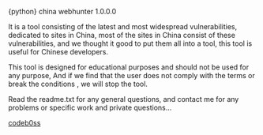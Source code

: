 {python} china webhunter 1.0.0.0

It is a tool consisting of the latest and most widespread vulnerabilities, dedicated to sites in China, most of the sites in China consist of these vulnerabilities, and we thought it good to put them all into a tool, this tool is useful for Chinese developers.

This tool is designed for educational purposes and should not be used for any purpose, And if we find that the user does not comply with the terms or break the conditions , we will stop the tool.

Read the readme.txt for any general questions, and contact me for any problems or specific work and private questions...

[codeb0ss](https://t.me/codeb0ss)
